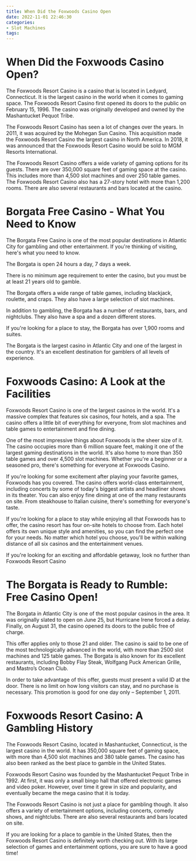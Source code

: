 ```yaml
---
title: When Did the Foxwoods Casino Open
date: 2022-11-01 22:46:30
categories:
- Slot Machines
tags:
---
```



#  When Did the Foxwoods Casino Open?

The Foxwoods Resort Casino is a casino that is located in Ledyard, Connecticut. It is the largest casino in the world when it comes to gaming space. The Foxwoods Resort Casino first opened its doors to the public on February 15, 1996. The casino was originally developed and owned by the Mashantucket Pequot Tribe.

The Foxwoods Resort Casino has seen a lot of changes over the years. In 2011, it was acquired by the Mohegan Sun Casino. This acquisition made the Foxwoods Resort Casino the largest casino in North America. In 2018, it was announced that the Foxwoods Resort Casino would be sold to MGM Resorts International.

The Foxwoods Resort Casino offers a wide variety of gaming options for its guests. There are over 350,000 square feet of gaming space at the casino. This includes more than 4,500 slot machines and over 250 table games. The Foxwoods Resort Casino also has a 27-story hotel with more than 1,200 rooms. There are also several restaurants and bars located at the casino.

#  Borgata Free Casino - What You Need to Know

The Borgata Free Casino is one of the most popular destinations in Atlantic City for gambling and other entertainment. If you're thinking of visiting, here's what you need to know.

The Borgata is open 24 hours a day, 7 days a week.

There is no minimum age requirement to enter the casino, but you must be at least 21 years old to gamble.

The Borgata offers a wide range of table games, including blackjack, roulette, and craps. They also have a large selection of slot machines.

In addition to gambling, the Borgata has a number of restaurants, bars, and nightclubs. They also have a spa and a dozen different stores.

If you're looking for a place to stay, the Borgata has over 1,900 rooms and suites.

The Borgata is the largest casino in Atlantic City and one of the largest in the country. It's an excellent destination for gamblers of all levels of experience.

#  Foxwoods Casino: A Look at the Facilities

Foxwoods Resort Casino is one of the largest casinos in the world. It's a massive complex that features six casinos, four hotels, and a spa. The casino offers a little bit of everything for everyone, from slot machines and table games to entertainment and fine dining.

One of the most impressive things about Foxwoods is the sheer size of it. The casino occupies more than 6 million square feet, making it one of the largest gaming destinations in the world. It's also home to more than 350 table games and over 4,500 slot machines. Whether you're a beginner or a seasoned pro, there's something for everyone at Foxwoods Casino.

If you're looking for some excitement after playing your favorite games, Foxwoods has you covered. The casino offers world-class entertainment, including concerts by some of today's biggest artists and headliner shows in its theater. You can also enjoy fine dining at one of the many restaurants on site. From steakhouse to Italian cuisine, there's something for everyone's taste.

If you're looking for a place to stay while enjoying all that Foxwoods has to offer, the casino resort has four on-site hotels to choose from. Each hotel offers its own unique style and amenities, so you can find the perfect one for your needs. No matter which hotel you choose, you'll be within walking distance of all six casinos and the entertainment venues.

If you're looking for an exciting and affordable getaway, look no further than Foxwoods Resort Casino

#  The Borgata is Ready to Rumble: Free Casino Open!

The Borgata in Atlantic City is one of the most popular casinos in the area. It was originally slated to open on June 25, but Hurricane Irene forced a delay. Finally, on August 31, the casino opened its doors to the public free of charge.

This offer applies only to those 21 and older. The casino is said to be one of the most technologically advanced in the world, with more than 2500 slot machines and 125 table games. The Borgata is also known for its excellent restaurants, including Bobby Flay Steak, Wolfgang Puck American Grille, and Mastro’s Ocean Club.

In order to take advantage of this offer, guests must present a valid ID at the door. There is no limit on how long visitors can stay, and no purchase is necessary. This promotion is good for one day only – September 1, 2011.

#  Foxwoods Resort Casino: A Gambling History

The Foxwoods Resort Casino, located in Mashantucket, Connecticut, is the largest casino in the world. It has 350,000 square feet of gaming space, with more than 4,500 slot machines and 380 table games. The casino has also been ranked as the best place to gamble in the United States.

Foxwoods Resort Casino was founded by the Mashantucket Pequot Tribe in 1992. At first, it was only a small bingo hall that offered electronic games and video poker. However, over time it grew in size and popularity, and eventually became the mega casino that it is today.

The Foxwoods Resort Casino is not just a place for gambling though. It also offers a variety of entertainment options, including concerts, comedy shows, and nightclubs. There are also several restaurants and bars located on site.

If you are looking for a place to gamble in the United States, then the Foxwoods Resort Casino is definitely worth checking out. With its large selection of games and entertainment options, you are sure to have a good time!